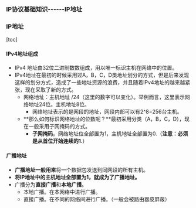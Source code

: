 ### IP协议基础知识------IP地址

### IP地址

[toc]



#### IPv4地址组成

- IPv4 地址由32位二进制数数组成，用以唯一标识主机在网络中的位置。
- IPv4地址在最初的时候采用过A，B，C，D类地址划分的方式，但是后来发现这样的划分方式，造成了一些地址资源的浪费，并且随着IPv4地址的越来越紧张，现在采取了新的方式。
  - 网络地址：主机地址 /24（这里的数字可以变化）。举例而言，这里表示网络地址24位。主机地址8位。
    - 网络地址表示的是网段的地址，网段内部可以有2^8=256台主机。
  - **那么如何标识网络地址的位数呢？**最初采用分类（A，B，C，D），现在一般采用子网掩码的方式。
    - **子网掩码**。网络地址位全部置为1，主机地址全部置为0.（**注意：必须是从首位开始连续的1.**）

#### 广播地址

- **广播地址一般用来**将一个数据包发送到同网段的所有主机。
- **将IP地址中的主机地址全部置为1，就成为了广播地址。**
- 广播分为**直接广播**和**本地广播**。
  - 本地广播。在本网络中进行广播。
  - 直接广播。在不同的网络间进行广播。（一般会被路由器皮屏蔽）



### 





